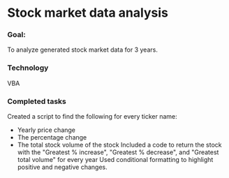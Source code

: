 # Stock market data analysis
### Goal:
To analyze  generated stock market data for 3 years.

### Technology
VBA

### Completed tasks
Created a script to find the following for every ticker name:
- Yearly price change 
- The percentage change 
- The total stock volume of the stock
Included a code to return the stock with the "Greatest % increase", "Greatest % decrease", and "Greatest total volume" for every year
Used conditional formatting to highlight positive and negative changes.
